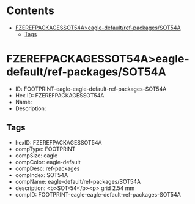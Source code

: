 



Contents
========

* [FZEREFPACKAGESSOT54A>eagle-default/ref-packages/SOT54A](#fzerefpackagessot54aeagle-defaultref-packagessot54a)
	* [Tags](#tags)

# FZEREFPACKAGESSOT54A>eagle-default/ref-packages/SOT54A

- ID: FOOTPRINT-eagle-eagle-default-ref-packages-SOT54A
- Hex ID: FZEREFPACKAGESSOT54A
- Name: 
- Description: 

## Tags

- hexID: FZEREFPACKAGESSOT54A
- oompType: FOOTPRINT
- oompSize: eagle
- oompColor: eagle-default
- oompDesc: ref-packages
- oompIndex: SOT54A
- oompName: eagle-default/ref-packages/SOT54A
- description: &lt;b&gt;SOT-54&lt;/b&gt;&lt;p&gt;&#xD;
grid 2.54 mm
- oompID: FOOTPRINT-eagle-eagle-default-ref-packages-SOT54A

